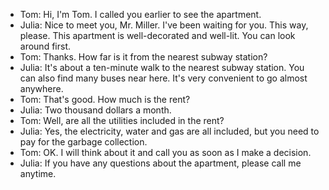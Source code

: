 * Tom: Hi, I'm Tom. I called you earlier to see the apartment.
* Julia: Nice to meet you, Mr. Miller. I've been waiting for you. This way, please. This apartment is well-decorated and well-lit. You can look around first.
* Tom: Thanks. How far is it from the nearest subway station?
* Julia: It's about a ten-minute walk to the nearest subway station. You can also find many buses near here. It's very convenient to go almost anywhere.
* Tom: That's good. How much is the rent?
* Julia: Two thousand dollars a month.
* Tom: Well, are all the utilities included in the rent?
* Julia: Yes, the electricity, water and gas are all included, but you need to pay for the garbage collection.
* Tom: OK. I will think about it and call you as soon as I make a decision.
* Julia: If you have any questions about the apartment, please call me anytime.

